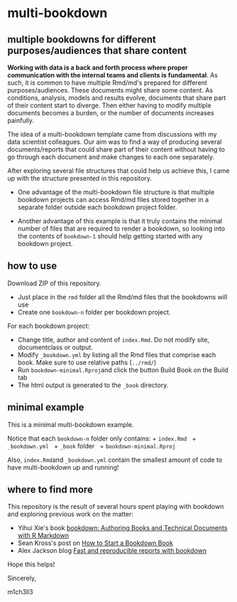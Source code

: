 # multi-bookdown

## multiple bookdowns for different purposes/audiences that share content

**Working with data is a back and forth process where proper communication with the internal teams and clients is fundamental**. As such, it is common to have multiple Rmd/md's prepared for different purposes/audiences. These documents might share some content. As conditions, analysis, models and results evolve, documents that share part of their content start to diverge. Then either having to modify multiple documents becomes a burden, or the number of documents increases painfully.

The idea of a multi-bookdown template came from discussions with my data scientist colleagues. Our aim was to find a way of producing several documents/reports that could share part of their content without having to go through each document and make changes to each one separately.

After exploring several file structures that could help us achieve this, I came up with the structure presented in this repository. 

* One advantage of the multi-bookdown file structure is that multiple bookdown projects can access Rmd/md files stored together in a separate folder outside each bookdown project folder.

* Another advantage of this example is that it truly contains the minimal number of files that are required to render a bookdown, so looking into the contents of `bookdown-1` should help getting started with any bookdown project.

## how to use

Download ZIP of this repository.

* Just place in the `rmd` folder all the Rmd/md files that the bookdowns will use
* Create one `bookdown-n` folder per bookdown project.

For each bookdown project:
* Change title, author and content of `index.Rmd`. Do not modify site, documentclass or output.
* Modify `_bookdown.yml` by listing all the Rmd files that comprise each book. Make sure to use relative paths (`../rmd/`)
* Run `bookdown-minimal.Rproj`and click the button Build Book on the Build tab
* The html output is generated to the `_book` directory.

## minimal example

This is a minimal multi-bookdown example.

Notice that each `bookdown-n` folder only contains:
    + `index.Rmd`
    + `_bookdown.yml`
    + `_book` folder
    + `bookdown-minimal.Rproj`
    
Also, `index.Rmd`and `_bookdown.yml` contain the smallest amount of code to have multi-bookdown up and running!

## where to find more 

This repository is the result of several hours spent playing with bookdown and exploring previous work on the matter:
* Yihui Xie's book [bookdown: Authoring Books and Technical Documents with R Markdown](https://bookdown.org/yihui/bookdown/acknowledgments.html) 
* Sean Kross's post on [How to Start a Bookdown Book](http://seankross.com/2016/11/17/How-to-Start-a-Bookdown-Book.html)
* Alex Jackson blog [Fast and reproducible reports with bookdown](https://www.symbolix.com.au/blog-main/jagejccjfs77z6hndamhmwapt2tz3z)

Hope this helps!

Sincerely,

m1ch3ll3
